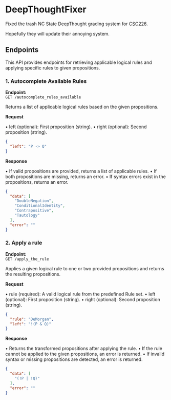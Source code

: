 # DeepThoughtFixer

Fixed the trash NC State DeepThought grading system for [CSC226](https://www.csc.ncsu.edu/courses/outcomes.php?uniq_id=8000025).

Hopefully they will update their annoying system.

## Endpoints

This API provides endpoints for retrieving applicable logical rules and applying specific rules to given propositions.

### 1. Autocomplete Available Rules

**Endpoint:**  
`GET /autocomplete_rules_available`

Returns a list of applicable logical rules based on the given propositions.

**Request**

• left (optional): First proposition (string).
• right (optional): Second proposition (string).

```json
{
  "left": "P -> Q"
}
```

**Response**

• If valid propositions are provided, returns a list of applicable rules.
• If both propositions are missing, returns an error.
• If syntax errors exist in the propositions, returns an error.

```json
{
  "data": [
    "DoubleNegation",
    "ConditionalIdentity",
    "Contrapositive",
    "Tautology"
  ],
  "error": ""
}
```

### 2. Apply a rule

**Endpoint:**  
`GET /apply_the_rule`

Applies a given logical rule to one or two provided propositions and returns the resulting propositions.

**Request**

• rule (required): A valid logical rule from the predefined Rule set.
• left (optional): First proposition (string).
• right (optional): Second proposition (string).

```json
{
  "rule": "DeMorgan",
  "left": "!(P & Q)"
}
```

**Response**

• Returns the transformed propositions after applying the rule.
• If the rule cannot be applied to the given propositions, an error is returned.
• If invalid syntax or missing propositions are detected, an error is returned.

```json
{
  "data": [
    "(!P | !Q)"
  ],
  "error": ""
}
```